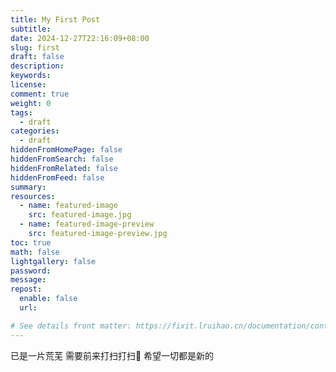```yaml
---
title: My First Post
subtitle:
date: 2024-12-27T22:16:09+08:00
slug: first
draft: false
description:
keywords:
license:
comment: true
weight: 0
tags:
  - draft
categories:
  - draft
hiddenFromHomePage: false
hiddenFromSearch: false
hiddenFromRelated: false
hiddenFromFeed: false
summary:
resources:
  - name: featured-image
    src: featured-image.jpg
  - name: featured-image-preview
    src: featured-image-preview.jpg
toc: true
math: false
lightgallery: false
password:
message:
repost:
  enable: false
  url:

# See details front matter: https://fixit.lruihao.cn/documentation/content-management/introduction/#front-matter
---
```


已是一片荒芜 需要前来打扫打扫🧹 希望一切都是新的

<!--more-->

